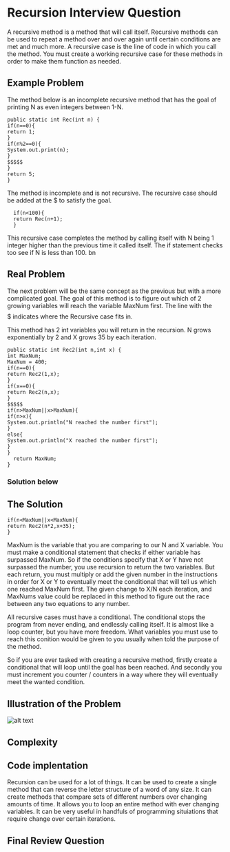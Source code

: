 # Recursion Interview Question

A recursive method is a method that will call itself. Recursive methods can be used to repeat a method over and over again until
certain conditions are met and much more. A recursive case is the line of code in which you call the method. 
You must create a working recursive case for these methods in order to make them function as needed.

## Example Problem
  The method below is an incomplete recursive method that has the goal of printing N as even integers between 1-N.  
  
    public static int Rec(int n) {
    if(n==0){
    return 1;
    }
    if(n%2==0){
    System.out.print(n);
    }
    $$$$$
    }
    return 5;
    }
 
  The method is incomplete and is not recursive.
  The recursive case should be added at the $ to satisfy the goal.
  
      if(n<100){
      return Rec(n+1);
      }
  
  This recursive case completes the method by calling itself with N being 1 integer higher than the previous time it called itself.
  The if statement checks too see if N is less than 100. bn 
  
  ## Real Problem
  
 The next problem will be the same concept as the previous but with a more complicated goal.
 The goal of this method is to figure out which of 2 growing variables will reach the variable MaxNum first.
 The line with the $$$$$ indicates where the Recursive case fits in.
 
 This method has 2 int variables you will return in the recursion.
 N grows exponentially by 2 and X grows 35 by each iteration.
  
    public static int Rec2(int n,int x) {
    int MaxNum;
    MaxNum = 400;
    if(n==0){
    return Rec2(1,x);
    }
    if(x==0){
    return Rec2(n,x);
    }
    $$$$$
    if(n>MaxNum||x>MaxNum){
    if(n>x){
    System.out.println("N reached the number first");
    }
    else{
    System.out.println("X reached the number first");
    }
    }
	  return MaxNum;
    }

### __Solution below__
## The Solution

    if(n<MaxNum||x<MaxNum){
    return Rec2(n*2,x+35);
    }
    
   MaxNum is the variable that you are comparing to our N and X variable. 
   You must make a conditional statement that checks if either variable has surpassed MaxNum.
   So if the conditions specify that X or Y have not surpassed the number, you use recursion to return the two variables.
   But each return, you must multiply or add the given number in the instructions in order for X or Y to eventually meet the conditional that will tell us which one reached MaxNum first.
   The given change to X/N each iteration, and MaxNums value could be replaced in this method to figure out the race between any two equations to any number.
   
   All recursive cases must have a conditional. The conditional stops the program from never ending, and endlessly calling itself. 
   It is almost like a loop counter, but you have more freedom. What variables you must use to reach this conition would be given to you
   usually when told the purpose of the method. 
   
   So if you are ever tasked with creating a recursive method, firstly create a conditional that will loop until the goal has been reached. 
   And secondly you must increment you counter / counters in a way where they will eventually meet the wanted condition.
   
   ## Illustration of the Problem
   ![alt text](https://github.com/JohnnyShanahan/Geocaris-Home/Screenshot_13.png "Illustration of previous problem")
   
   ## Complexity
   
   
   ## Code implentation
   Recursion can be used for a lot of things. 
   It can be used to create a single method that can reverse the letter structure of a word of any size. 
   It can create methods that compare sets of different numbers over changing amounts of time. It allows you to loop an entire method
   with ever changing variables. It can be very useful in handfuls of programming situiations that require change over certain iterations. 
   
   ## Final Review Question
   
   
   

      
  
